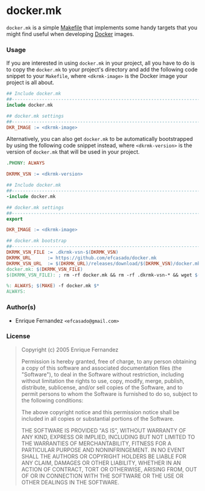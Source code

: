 docker.mk
=========

`docker.mk` is a simple [Makefile](https://www.gnu.org/software/make/) that
implements some handy targets that you might find useful when developing
[Docker](https://www.docker.com/) images.


### Usage

If you are interested in using `docker.mk` in your project, all you have
to do is to copy the `docker.mk` to your project's directory and add the
following code snippet to your `Makefile`, where `<dkrmk-image>` is the
Docker image your project is all about.

```Makefile
## Include docker.mk
##-------------------------------------------------------------------------
include docker.mk

## docker.mk settings
##-------------------------------------------------------------------------
DKR_IMAGE := <dkrmk-image>
```

Alternatively, you can also get `docker.mk` to be automatically bootstrapped
by using the following code snippet instead, where `<dkrmk-version>` is the
version of `docker.mk` that will be used in your project.

```Makefile
.PHONY: ALWAYS

DKRMK_VSN := <dkrmk-version>

## Include docker.mk
##-------------------------------------------------------------------------
-include docker.mk

## docker.mk settings
##-------------------------------------------------------------------------
export

DKR_IMAGE := <dkrmk-image>

## docker.mk bootstrap
##-------------------------------------------------------------------------
DKRMK_VSN_FILE := .dkrmk-vsn-$(DKRMK_VSN)
DKRMK_URL      := https://github.com/efcasado/docker.mk
DKRMK_VSN_URL  := $(DKRMK_URL)/releases/download/$(DKRMK_VSN)/docker.mk
docker.mk: $(DKRMK_VSN_FILE)
$(DKRMK_VSN_FILE): ; rm -rf docker.mk && rm -rf .dkrmk-vsn-* && wget $(DKRMK_VSN_URL) && touch $(DKRMK_VSN_FILE)

%: ALWAYS; $(MAKE) -f docker.mk $*
ALWAYS:
```


### Author(s)

- Enrique Fernandez `<efcasado@gmail.com>`


### License

> Copyright (c) 2005 Enrique Fernandez
>
> Permission is hereby granted, free of charge, to any person obtaining a copy
> of this software and associated documentation files (the "Software"), to deal
> in the Software without restriction, including without limitation the rights
> to use, copy, modify, merge, publish, distribute, sublicense, and/or sell
> copies of the Software, and to permit persons to whom the Software is
> furnished to do so, subject to the following conditions:
>
> The above copyright notice and this permission notice shall be included in
> all copies or substantial portions of the Software.
>
> THE SOFTWARE IS PROVIDED "AS IS", WITHOUT WARRANTY OF ANY KIND, EXPRESS OR
> IMPLIED, INCLUDING BUT NOT LIMITED TO THE WARRANTIES OF MERCHANTABILITY,
> FITNESS FOR A PARTICULAR PURPOSE AND NONINFRINGEMENT.  IN NO EVENT SHALL THE
> AUTHORS OR COPYRIGHT HOLDERS BE LIABLE FOR ANY CLAIM, DAMAGES OR OTHER
> LIABILITY, WHETHER IN AN ACTION OF CONTRACT, TORT OR OTHERWISE, ARISING FROM,
> OUT OF OR IN CONNECTION WITH THE SOFTWARE OR THE USE OR OTHER DEALINGS IN
> THE SOFTWARE.
